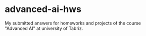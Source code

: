 # advanced-ai-hws
My submitted answers for homeworks and projects of the course "Advanced AI" at university of Tabriz.
